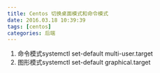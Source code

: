```yaml
---
title: Centos 切换桌面模式和命令模式
date: 2016.03.18 10:39:39
tags: [centos]
categories: 后端
---
```


1. 命令模式systemctl set-default multi-user.target
2. 图形模式systemctl set-default graphical.target